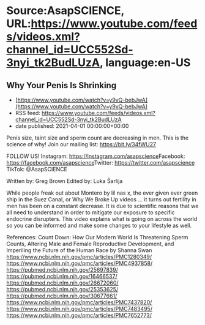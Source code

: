 # Source:AsapSCIENCE, URL:https://www.youtube.com/feeds/videos.xml?channel_id=UCC552Sd-3nyi_tk2BudLUzA, language:en-US

## Why Your Penis Is Shrinking
 - [https://www.youtube.com/watch?v=y9vQ-bebJwA](https://www.youtube.com/watch?v=y9vQ-bebJwA)
 - RSS feed: https://www.youtube.com/feeds/videos.xml?channel_id=UCC552Sd-3nyi_tk2BudLUzA
 - date published: 2021-04-01 00:00:00+00:00

Penis size, taint size and sperm count are decreasing in men. This is the science of why!
Join our mailing list: https://bit.ly/34fWU27

FOLLOW US!
Instagram: https://instagram.com/asapscience​
Facebook: https://facebook.com/asapscience​
Twitter: https://twitter.com/asapscience​
TikTok: @AsapSCIENCE 

Written by: Greg Brown
Edited by: Luka Šarlija

While people freak out about Montero by lil nas x, the ever given ever green ship in the Suez Canal, or Why We Broke Up videos ... it turns out fertility in men has been on a constant decrease. It is due to scientific reasons that we all need to understand in order to mitigate our exposure to specific endocrine disrupters. This video explains what is going on across the world so you can be informed and make some changes to your lifestyle as well.

References:
Count Down: How Our Modern World Is Threatening Sperm Counts, Altering Male and Female Reproductive Development, and Imperiling the Future of the Human Race by Shanna Swan
https://www.ncbi.nlm.nih.gov/pmc/articles/PMC1280349/
https://www.ncbi.nlm.nih.gov/pmc/articles/PMC4937858/
https://pubmed.ncbi.nlm.nih.gov/25697839/
https://pubmed.ncbi.nlm.nih.gov/16466537/
https://pubmed.ncbi.nlm.nih.gov/26672060/
https://pubmed.ncbi.nlm.nih.gov/25353625/
https://pubmed.ncbi.nlm.nih.gov/30677661/
https://www.ncbi.nlm.nih.gov/pmc/articles/PMC7437820/
https://www.ncbi.nlm.nih.gov/pmc/articles/PMC7483495/
https://www.ncbi.nlm.nih.gov/pmc/articles/PMC7652773/

